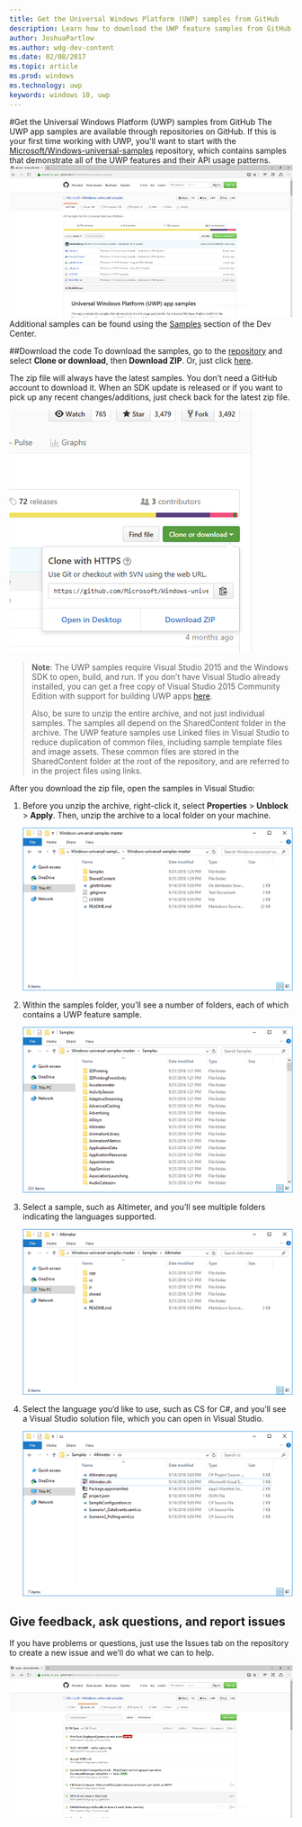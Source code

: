 ```yaml
---
title: Get the Universal Windows Platform (UWP) samples from GitHub
description: Learn how to download the UWP feature samples from GitHub
author: JoshuaPartlow
ms.author: wdg-dev-content
ms.date: 02/08/2017
ms.topic: article
ms.prod: windows
ms.technology: uwp
keywords: windows 10, uwp
---
```


#Get the Universal Windows Platform (UWP) samples from GitHub
The UWP app samples are available through repositories on GitHub. If this is your first time working with UWP, you'll want to start with the 
[Microsoft/Windows-universal-samples](https://github.com/Microsoft/Windows-universal-samples "Universal Windows Platform app samples GitHub repository")
repository, which contains samples that demonstrate all of the UWP features
and their API usage patterns.  
![GitHub UWP sample repo](images/GitHubUWPSamplesPage.png)
Additional samples can be found using the [Samples](https://developer.microsoft.com/windows/samples "Dev Center samples")
section of the Dev Center.  

##Download the code
To download the samples, go to the
[repository](https://github.com/Microsoft/Windows-universal-samples "Universal Windows Platform app samples GitHub repository") and
select **Clone or download**, then **Download ZIP**. Or, just click
[here](https://github.com/Microsoft/Windows-universal-samples/archive/master.zip "Universal Windows Platform app samples zip file download").

The zip file will always have the latest samples. You don’t need
a GitHub account to download it. When an SDK update is released or if
you want to pick up any recent changes/additions, just check back for
the latest zip file.

![Sample download](images/SamplesDownloadButton.png)


> **Note**: The UWP samples require Visual Studio 2015 and the Windows SDK to open, build, and run. If you don’t
> have Visual Studio already installed, you can get a free copy of Visual
> Studio 2015 Community Edition with support for building UWP apps
> [here](http://go.microsoft.com/fwlink/p/?LinkID=280676 "Windows development tools downloads").  
>
> Also, be sure 
> to unzip the entire archive, and not just individual
> samples. The samples all depend on the SharedContent folder in the
> archive. The UWP feature samples use Linked files in Visual Studio to
> reduce duplication of common files, including sample template files
> and image assets. These common files are stored in the SharedContent
> folder at the root of the repository, and are referred to in the
> project files using links.

After you download the zip file, open the samples in Visual Studio:

1.  Before you unzip the archive, right-click it, select **Properties** > **Unblock** > **Apply**. Then,
    unzip the archive to a local folder on your machine.

    ![Unzipped archive](images/SamplesUnzip1.png)
2.  Within the samples folder, you’ll see a number of folders, each
    of which contains a UWP feature sample.

    ![Sample folders](images/SamplesUnzip2.png)

3.  Select a sample, such as Altimeter, and you’ll see multiple folders
    indicating the languages supported.

    ![Language folders](images/SamplesUnzip3.png)

4.  Select the language you’d like to use, such as CS for C\#, and you’ll see a Visual Studio solution file,
    which you can open in Visual Studio.

    ![VS solution](images/SamplesUnzip4.png)

## Give feedback, ask questions, and report issues

If you have problems or questions, just use the Issues tab on the repository to create a new
issue and we’ll do what we can to help.

![Feedback image](images/GitHubUWPSamplesFeedback.png)
